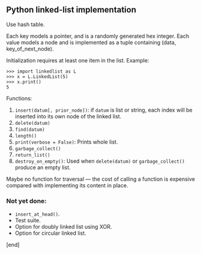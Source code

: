 ## Python linked-list implementation

Use hash table.

Each key models a pointer, and is a randomly generated hex integer. Each value models a node and is implemented as a tuple containing (data, key_of_next_node).

Initialization requires at least one item in the list. Example:

    >>> import linkedlist as L
    >>> x = L.LinkedList(5)
    >>> x.print()
    5

Functions:

  1. `insert(datum[, prior_node])`: if `datum` is list or string, each index will be inserted into its own node of the linked list.
  1. `delete(datum)`
  1. `find(datum)`
  1. `length()`
  1. `print(verbose = False)`: Prints whole list.
  1. `garbage_collect()`
  1. `return_list()`
  1. `destroy_on_empty()`: Used when `delete(datum)` or `garbage_collect()` produce an empty list.

Maybe no function for traversal — the cost of calling a function is expensive compared with implementing its content in place.

### Not yet done:

  * `insert_at_head()`.
  * Test suite.
  * Option for doubly linked list using XOR.
  * Option for circular linked list.

[end]
